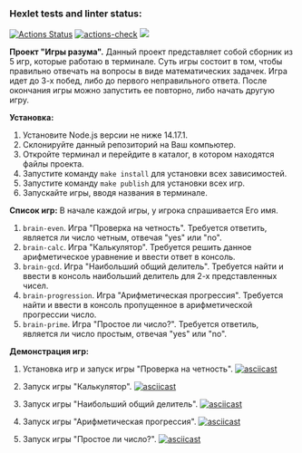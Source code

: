 ### Hexlet tests and linter status:
[![Actions Status](https://github.com/ShcherbinaDmitry/frontend-project-lvl1/workflows/hexlet-check/badge.svg)](https://github.com/ShcherbinaDmitry/frontend-project-lvl1/actions)
[![actions-check](https://github.com/ShcherbinaDmitry/frontend-project-lvl1/actions/workflows/actions-check.yml/badge.svg)](https://github.com/ShcherbinaDmitry/frontend-project-lvl1/actions/workflows/actions-check.yml)
<a href="https://codeclimate.com/github/codeclimate/codeclimate/maintainability"><img src="https://api.codeclimate.com/v1/badges/a99a88d28ad37a79dbf6/maintainability" /></a>

<strong>Проект "Игры разума".</strong>
Данный проект представляет собой сборник из 5 игр, которые работаю в терминале.
Суть игры состоит в том, чтобы правильно отвечать на вопросы в виде математических задачек.
Игра идет до 3-х побед, либо до первого неправильного ответа.
После окончания игры можно запустить ее повторно, либо начать другую игру.

<strong>Установка:</strong>
1) Установите Node.js версии не ниже 14.17.1.
2) Склонируйте данный репозиторий на Ваш компьютер.
3) Откройте терминал и перейдите в каталог, в котором находятся файлы проекта.
3) Запустите команду <code>make install</code> для установки всех зависимостей.
4) Запустите команду <code>make publish</code> для установки всех игр.
5) Запускайте игры, вводя названия в терминале.

<strong>Список игр:</strong>
В начале каждой игры, у игрока спрашивается Его имя.
1) <code>brain-even</code>. Игра "Проверка на четность". Требуется ответить, является ли число четным, отвечая "yes" или "no".
1) <code>brain-calc</code>. Игра "Калькулятор". Требуется решить данное арифметическое уравнение и ввести ответ в консоль.
1) <code>brain-gcd</code>. Игра "Наибольший общий делитель". Требуется найти и ввести в консоль наибольший делитель для 2-х представленных чисел.
1) <code>brain-progression</code>. Игра "Арифметическая прогрессия". Требуется найти и ввести в консоль пропущенное в арифметической прогрессии число.
1) <code>brain-prime</code>. Игра "Простое ли число?". Требуется ответиль, является ли число простым, отвечая "yes" или "no".


<strong>Демонстрация игр:</strong>
1) Установка игр и запуск игры "Проверка на четность".
[![asciicast](https://asciinema.org/a/KDzZBPwhm2ImoQN9yokPiVEKT.svg)](https://asciinema.org/a/KDzZBPwhm2ImoQN9yokPiVEKT)

2) Запуск игры "Калькулятор".
[![asciicast](https://asciinema.org/a/seqj94QceJgxptToHBggTD5QR.svg)](https://asciinema.org/a/seqj94QceJgxptToHBggTD5QR)

3) Запуск игры "Наибольший общий делитель".
[![asciicast](https://asciinema.org/a/C5VUAluGR9vrz9TIOtrUqNvlC.svg)](https://asciinema.org/a/C5VUAluGR9vrz9TIOtrUqNvlC)

4) Запуск игры "Арифметическая прогрессия".
[![asciicast](https://asciinema.org/a/0NBCWBv0sX2FakhT8pJ1UkpWQ.svg)](https://asciinema.org/a/0NBCWBv0sX2FakhT8pJ1UkpWQ)

5) Запуск игры "Простое ли число?".
[![asciicast](https://asciinema.org/a/ctCCTPmXlaH3zGLKKxNzDBA3K.svg)](https://asciinema.org/a/ctCCTPmXlaH3zGLKKxNzDBA3K)
